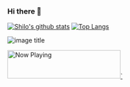 ### Hi there 👋

[![Shilo's github stats](https://github-readme-stats.vercel.app/api?username=Shilokk&theme=radical)](https://github.com/Shilokk)
[![Top Langs](https://github-readme-stats.vercel.app/api/top-langs/?username=Shilokk)](https://github.com/Shilokk)

![image title](https://rushter.com/counter.svg)

<a href="https://spotify-git-master.shilokk.vercel.app/nowplaying?open">
    <img src="https://spotify-git-master.shilokk.vercel.app/nowplaying" width="256" height="64" alt="Now Playing">`
</a>
